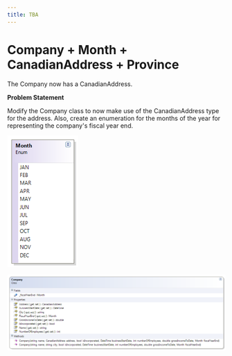 ```yaml
---
title: TBA
---
```

# Company + Month + CanadianAddress + Province

The Company now has a CanadianAddress.

**Problem Statement**

Modify the Company class to now make use of the CanadianAddress type for the address. Also, create an enumeration for the months of the year for representing the company's fiscal year end.
 
![](./I-Month.png)

![](./I-Company.png)
